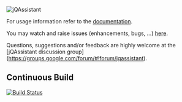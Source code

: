 ![jQAssistant](https://github.com/buschmais/jqassistant/wiki/images/logo_jqa-small.png "jQAssistant")

For usage information refer to the [documentation](http://buschmais.github.io/jqassistant/doc/1.0.0-M3/).

You may watch and raise issues (enhancements, bugs, ...) [here](https://github.com/buschmais/jqassistant/issues).

Questions, suggestions and/or feedback are highly welcome at the [jQAssistant discussion group] (https://groups.google.com/forum/#!forum/jqassistant).

## Continuous Build

[![Build Status](https://travis-ci.org/buschmais/jqassistant.svg?branch=master)](https://travis-ci.org/buschmais/jqassistant)
